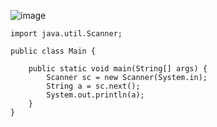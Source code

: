 ![image](https://user-images.githubusercontent.com/58898466/152311784-412636ca-27d6-4847-a070-9958aa2d64db.png)
~~~
import java.util.Scanner;

public class Main {

	public static void main(String[] args) {
		Scanner sc = new Scanner(System.in); 
		String a = sc.next();
		System.out.println(a);
	}
}
~~~
